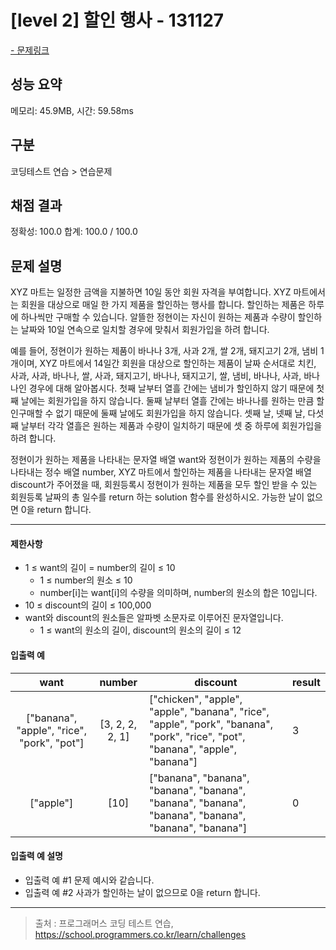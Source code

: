 # [level 2] 할인 행사 - 131127

<a href="https://school.programmers.co.kr/learn/courses/30/lessons/131127">- 문제링크</a>

## 성능 요약

메모리: 45.9MB, 시간: 59.58ms

## 구분

코딩테스트 연습 > 연습문제

## 채점 결과

정확성: 100.0
합계: 100.0 / 100.0

## 문제 설명

XYZ 마트는 일정한 금액을 지불하면 10일 동안 회원 자격을 부여합니다. XYZ 마트에서는 회원을 대상으로 매일 한 가지 제품을 할인하는 행사를 합니다. 할인하는 제품은 하루에 하나씩만 구매할 수 있습니다. 알뜰한 정현이는 자신이 원하는 제품과 수량이 할인하는 날짜와 10일 연속으로 일치할 경우에 맞춰서 회원가입을 하려 합니다.

예를 들어, 정현이가 원하는 제품이 바나나 3개, 사과 2개, 쌀 2개, 돼지고기 2개, 냄비 1개이며, XYZ 마트에서 14일간 회원을 대상으로 할인하는 제품이 날짜 순서대로 치킨, 사과, 사과, 바나나, 쌀, 사과, 돼지고기, 바나나, 돼지고기, 쌀, 냄비, 바나나, 사과, 바나나인 경우에 대해 알아봅시다. 첫째 날부터 열흘 간에는 냄비가 할인하지 않기 때문에 첫째 날에는 회원가입을 하지 않습니다. 둘째 날부터 열흘 간에는 바나나를 원하는 만큼 할인구매할 수 없기 때문에 둘째 날에도 회원가입을 하지 않습니다. 셋째 날, 넷째 날, 다섯째 날부터 각각 열흘은 원하는 제품과 수량이 일치하기 때문에 셋 중 하루에 회원가입을 하려 합니다.

정현이가 원하는 제품을 나타내는 문자열 배열 want와 정현이가 원하는 제품의 수량을 나타내는 정수 배열 number, XYZ 마트에서 할인하는 제품을 나타내는 문자열 배열 discount가 주어졌을 때, 회원등록시 정현이가 원하는 제품을 모두 할인 받을 수 있는 회원등록 날짜의 총 일수를 return 하는 solution 함수를 완성하시오. 가능한 날이 없으면 0을 return 합니다.

---

#### 제한사항

- 1 ≤ want의 길이 = number의 길이 ≤ 10
  - 1 ≤ number의 원소 ≤ 10
  - number[i]는 want[i]의 수량을 의미하며, number의 원소의 합은 10입니다.
- 10 ≤ discount의 길이 ≤ 100,000
- want와 discount의 원소들은 알파벳 소문자로 이루어진 문자열입니다.
  - 1 ≤ want의 원소의 길이, discount의 원소의 길이 ≤ 12

#### 입출력 예

|                  **want**                  |   **number**    | **discount**                                                                                                                   | **result** |
| :----------------------------------------: | :-------------: | ------------------------------------------------------------------------------------------------------------------------------ | ---------- |
| ["banana", "apple", "rice", "pork", "pot"] | [3, 2, 2, 2, 1] | ["chicken", "apple", "apple", "banana", "rice", "apple", "pork", "banana", "pork", "rice", "pot", "banana", "apple", "banana"] | 3          |
|                 ["apple"]                  |      [10]       | ["banana", "banana", "banana", "banana", "banana", "banana", "banana", "banana", "banana", "banana"]                           | 0          |

#### 입출력 예 설명

- 입출력 예 #1
  문제 예시와 같습니다.
- 입출력 예 #2
  사과가 할인하는 날이 없으므로 0을 return 합니다.

---

> 출처 : 프로그래머스 코딩 테스트 연습, <https://school.programmers.co.kr/learn/challenges>
